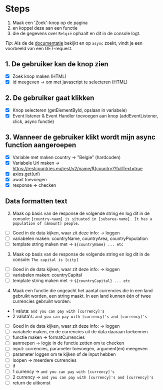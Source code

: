 # Steps

1. Maak een 'Zoek'-knop op de pagina
2. en koppel deze aan een functie
3. die de gegevens over `België` ophaalt en dit in de console logt.

_Tip:_ Als de de [documentatie](https://www.npmjs.com/package/axios) bekijkt en op `async` zoekt, vindt je een voorbeeld van een GET-request.

## 1. De gebruiker kan de knop zien

- [x] Zoek knop maken (HTML)
- [x] id meegeven -> om met javascript te selecteren (HTML)

## 2. De gebruiker gaat klikken

- [x] Knop selecteren (getElementById, opslaan in variabele)
- [x] Event listener & Event Handler toevoegen aan knop (addEventListener, click, async functie)

## 3. Wanneer de gebruiker klikt wordt mijn async function aangeroepen

- [x] Variable met maken country -> "Belgie" (hardcoden)
- [x] Variabele Url maken -> https://restcountries.eu/rest/v2/name/${country}?fullText=true
- [x] axios.get(url)
- [x] await toevoegen
- [x] response -> checken

## Data formatten text

2. Maak op basis van de response de volgende string en log dit in de console: `[country-naam] is situated in [subarea-name]. It has a population of [amount] people.`

- [ ] Goed in de data kijken, waar zit deze info: -> loggen
- [ ] variabelen maken: countryName, countryArea, countryPopulation
- [ ] template string maken met -> `${countryName} ... etc`

3. Maak op basis van de response de volgende string en log dit in de console: `The capital is [city]`

- [ ] Goed in de data kijken, waar zit deze info: -> loggen
- [ ] variabelen maken: countryCapital
- [ ] template string maken met -> `${countryCapital} ... etc`

4. Maak een functie die ongeacht het aantal currencies die in een land gebruikt worden, een string maakt. In een land kunnen één of twee currencies gebruikt worden:
- 1 valuta: `and you can pay with [currency]'s`
- 2 valuta's: `and you can pay with [currency]'s and [currency]'s`

- [ ] Goed in de data kijken, waar zit deze info: -> loggen
- [ ] variabele maken, en de currencies uit de data daaraan toekennen
- [ ] functie maken -> formatCurrencies
- [ ] aanroepen -> logje in de functie zetten om te checken
- [ ] input: currencies, parameter toevoegen, argument(en) meegeven 
- [ ] parameter loggen om te kijken of de input hebben
- [ ] loopen -> meerdere currencies
- [ ] if
- [ ] 1 currency -> `and you can pay with [currency]'s`
- [ ] 2 currency -> `and you can pay with [currency]'s and [currency]'s`
- [ ] return de uitkomst
